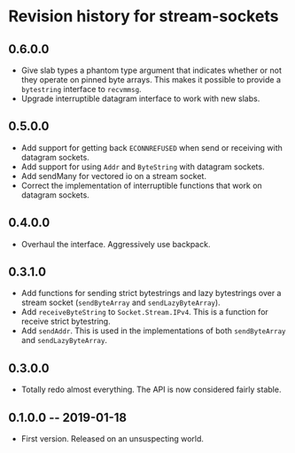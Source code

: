 # Revision history for stream-sockets

## 0.6.0.0

* Give slab types a phantom type argument that indicates whether
  or not they operate on pinned byte arrays. This makes it possible
  to provide a `bytestring` interface to `recvmmsg`.
* Upgrade interruptible datagram interface to work with new slabs.

## 0.5.0.0

* Add support for getting back `ECONNREFUSED` when send or receiving
  with datagram sockets.
* Add support for using `Addr` and `ByteString` with datagram sockets.
* Add sendMany for vectored io on a stream socket.
* Correct the implementation of interruptible functions that
  work on datagram sockets.

## 0.4.0.0

* Overhaul the interface. Aggressively use backpack.

## 0.3.1.0

* Add functions for sending strict bytestrings and lazy bytestrings
  over a stream socket (`sendByteArray` and `sendLazyByteArray`).
* Add `receiveByteString` to `Socket.Stream.IPv4`. This is a function
  for receive strict bytestring.
* Add `sendAddr`. This is used in the implementations of both
  `sendByteArray` and `sendLazyByteArray`.

## 0.3.0.0

* Totally redo almost everything. The API is now considered fairly
  stable.

## 0.1.0.0 -- 2019-01-18

* First version. Released on an unsuspecting world.
